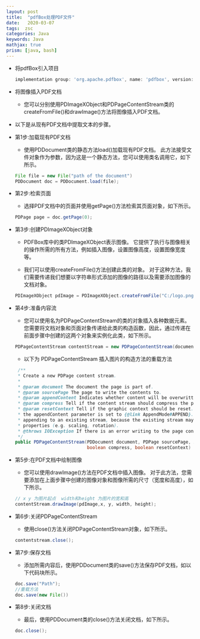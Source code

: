 ```yaml
---
layout: post
title:  "pdfBox处理PDF文件"
date:   2020-03-07
tags:  zsc
categories: Java
keywords: Java
mathjax: true
prism: [java, bash]
---
```


* 将pdfBox引入项目

    ```gradle 
    implementation group: 'org.apache.pdfbox', name: 'pdfbox', version: '2.0.19'
    ```

* 将图像插入PDF文档
    * 您可以分别使用PDImageXObject和PDPageContentStream类的createFromFile()和drawImage()方法将图像插入PDF文档。

* 以下是从现有PDF文档中提取文本的步骤。

* 第1步:加载现有PDF文档
    * 使用PDDocument类的静态方法load()加载现有PDF文档。 此方法接受文件对象作为参数，因为这是一个静态方法，您可以使用类名调用它，如下所示。
    ```java
    File file = new File("path of the document")
    PDDocument doc = PDDocument.load(file);
    ```

* 第2步:检索页面
    * 选择PDF文档中的页面并使用getPage()方法检索其页面对象，如下所示。
    ```java
    PDPage page = doc.getPage(0);
    ```
* 第3步:创建PDImageXObject对象
    * PDFBox库中的类PDImageXObject表示图像。 它提供了执行与图像相关的操作所需的所有方法，例如插入图像，设置图像高度，设置图像宽度等。

    * 我们可以使用createFromFile()方法创建此类的对象。 对于这种方法，我们需要传递我们想要以字符串形式添加的图像的路径以及需要添加图像的文档对象。

    ```java
    PDImageXObject pdImage = PDImageXObject.createFromFile("C:/logo.png", doc);
    ```

* 第4步:准备内容流
    * 您可以使用名为PDPageContentStream的类的对象插入各种数据元素。 您需要将文档对象和页面对象传递给此类的构造函数，因此，通过传递在前面步骤中创建的这两个对象来实例化此类，如下所示。

    ```java
    PDPageContentStream contentStream = new PDPageContentStream(document, pdPage,PDPageContentStream.AppendMode.APPEND,true, true);
    ```

    * 以下为 PDPageContentStream 插入图片的构造方法的重载方法

    ```java
     /**
     * Create a new PDPage content stream.
     *
     * @param document The document the page is part of.
     * @param sourcePage The page to write the contents to.
     * @param appendContent Indicates whether content will be overwritten, appended or prepended.
     * @param compress Tell if the content stream should compress the page contents.
     * @param resetContext Tell if the graphic context should be reset. This is only relevant when
     * the appendContent parameter is set to {@link AppendMode#APPEND}. You should use this when
     * appending to an existing stream, because the existing stream may have changed graphic
     * properties (e.g. scaling, rotation).
     * @throws IOException If there is an error writing to the page contents.
     */
    public PDPageContentStream(PDDocument document, PDPage sourcePage, AppendMode appendContent,
                               boolean compress, boolean resetContext) throws IOException
    ```

* 第5步:在PDF文档中绘制图像
    * 您可以使用drawImage()方法在PDF文档中插入图像。 对于此方法，您需要添加在上面步骤中创建的图像对象和图像所需的尺寸（宽度和高度），如下所示。

    ```java
    // x y 为图片起点  width和height 为图片的宽和高
    contentStream.drawImage(pdImage,x, y, width, height);
    ```

* 第6步:关闭PDPageContentStream
    * 使用close()方法关闭PDPageContentStream对象，如下所示。

    ```java
    contentstream.close();
    ```

* 第7步:保存文档
    * 添加所需内容后，使用PDDocument类的save()方法保存PDF文档，如以下代码块所示。

    ```java
    doc.save("Path");
    //重载方法
    doc.save(new File())
    ```

* 第8步:关闭文档
    * 最后，使用PDDocument类的close()方法关闭文档，如下所示。
    ```java
    doc.close();
    ```
